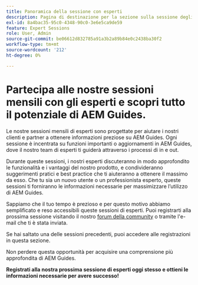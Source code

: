 ```yaml
---
title: Panoramica della sessione con esperti
description: Pagina di destinazione per la sezione sulla sessione degli esperti.
exl-id: 8a4bac35-95c0-4348-90c0-3e6e5ca9de59
feature: Expert Sessions
role: User, Admin
source-git-commit: be06612d832785a91a3b2a89b84e0c2438ba30f2
workflow-type: tm+mt
source-wordcount: '212'
ht-degree: 0%

---
```


# Partecipa alle nostre sessioni mensili con gli esperti e scopri tutto il potenziale di AEM Guides.

Le nostre sessioni mensili di esperti sono progettate per aiutare i nostri clienti e partner a ottenere informazioni preziose su AEM Guides. Ogni sessione è incentrata su funzioni importanti o aggiornamenti in AEM Guides, dove il nostro team di esperti ti guiderà attraverso i processi di in e out.

Durante queste sessioni, i nostri esperti discuteranno in modo approfondito le funzionalità e i vantaggi del nostro prodotto, e condivideranno suggerimenti pratici e best practice che ti aiuteranno a ottenere il massimo da esso. Che tu sia un nuovo utente o un professionista esperto, queste sessioni ti forniranno le informazioni necessarie per massimizzare l’utilizzo di AEM Guides.

Sappiamo che il tuo tempo è prezioso e per questo motivo abbiamo semplificato e reso accessibili queste sessioni di esperti. Puoi registrarti alla prossima sessione visitando il nostro [forum della community](https://experienceleaguecommunities.adobe.com/t5/experience-manager-guides/ct-p/aem-xml-documentation) o tramite l&#39;e-mail che ti è stata inviata.

Se hai saltato una delle sessioni precedenti, puoi accedere alle registrazioni in questa sezione.

Non perdere questa opportunità per acquisire una comprensione più approfondita di AEM Guides.

**Registrati alla nostra prossima sessione di esperti oggi stesso e ottieni le informazioni necessarie per avere successo!**
